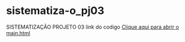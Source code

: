 # sistematiza-o_pj03
SISTEMATIZAÇÃO PROJETO 03
link do codigo
[Clique aqui para abrir o main.html](https://htmlpreview.github.io/?https://github.com/joaoduartecb/sistematiza-o_pj03/blob/main/main.html/main.html)
